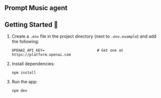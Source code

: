 ## Prompt Music agent

## Getting Started 🚀


1. Create a `.env` file in the project directory (next to `.env.example`) and add the following:

   ```
   OPENAI_API_KEY=                        # Get one at https://platform.openai.com
   ```

2. Install dependencies:
   ```
   npm install
   ```

3. Run the app:
    ```
    npm dev
    ```
